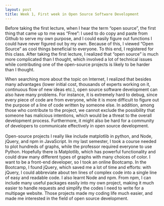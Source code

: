 ```yaml
---
layout: post
title: Week 1, First week in Open Source Software Development
---
```



Before taking the first lecture, when I hear the term “open source”, the first thing that came up to me was “Free”: I used to do copy and paste from Github to serve my own purpose, and I could easily figure out functions I could have never figured out by my own. Because of this, I viewed “Open Source” as cool things beneficial to everyone. To this end, I registered for this class. After taking the first lecture, I realized that “open source” is much more complicated than I thought, which involved a lot of technical issues while contributing one of the open-source projects is likely to be harder than I thought.

<!--more-->

When searching more about the topic on Internet, I realized that besides many advantages (lower initial cost, thousands of experts working on it, continuous flow of new ideas etc.), open source software development can also have many problems. For instance, it is extremely hard to debug, since every piece of code are from everyone, while it is more difficult to figure out the purpose of a line of code written by someone else. In addition, among those who contribute to the project, we cannot exclude the possibility that someone has malicious intentions, which would be a threat to the overall development process. Furthermore, it might also be hard for a community of developers to communicate effectively in open source development.\
\
Open-source projects I really like include matplotlib in python, and Node, jQuery, and npm in JavaScript. In my last semester, I took a course needed to plot hundreds of graphs, while the professor required everyone to use Python. Hopefully there is Matplotlib, which has powerful functionality and could draw many different types of graphs with many choices of color. I want to be a front-end developer, so I took an online Bootcamp. In the Bootcamp, I found jQuery, which saved me a lot of time and efforts: with jQuery, I could abbreviate about ten lines of complex code into a single line of easy and readable code. I also learnt Node and npm. From npm, I can include many useful packages easily into my own project, making it much easier to handle requests and simplify the codes I need to write for a multipage website. Those projects made my coding life much easier, and made me interested in the field of open source development.

